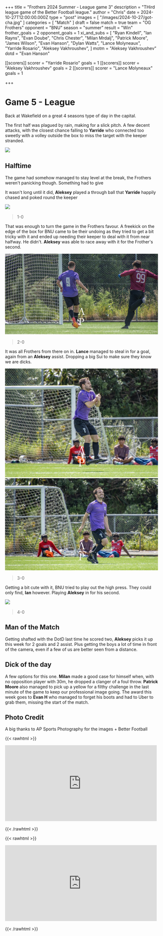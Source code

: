 +++
title = "Frothers 2024 Summer - League game 3"
description = "THird league game of the Better Football league."
author = "Chris"
date = 2024-10-27T12:00:00.000Z
type = "post"
images = [ "/images/2024-10-27/got-cha.jpg" ]
categories = [ "Match" ]
draft = false
match = true
team = "OG Frothers"
opponent = "BNU"
season = "summer"
result = "Win"
frother_goals = 2
opponent_goals = 1
xi_and_subs = [
  "Ryan Kindell",
  "Ian Rayns",
  "Evan Doube",
  "Chris Chester",
  "Milan Mrdalj",
  "Patrick Moore",
  "James Wilson",
  "Evan Hanson",
  "Dylan Watts",
  "Lance Molyneaux",
  "Yarride Rosario",
  "Aleksey Vakhroushev",
]
motm = "Aleksey Vakhroushev"
dotd = "Evan Hanson"

[[scorers]]
scorer = "Yarride Rosario"
goals = 1
[[scorers]]
scorer = "Aleksey Vakhroushev"
goals = 2
[[scorers]]
scorer = "Lance Molyneaux"
goals = 1

+++

# Game 5 - League

Back at Wakefield on a great 4 seasons type of day in the capital.

The first half was plagued by rain, making for a slick pitch. A few decent attacks, with the closest chance falling to **Yarride** who connected too sweetly with a volley outside the box to miss the target with the keeper stranded.

![](/images/2024-10-27/dyl-1.jpg)

## Halftime

The game had somehow managed to stay level at the break, the Frothers weren't panicking though. Something had to give

It wasn't long until it did, **Aleksey** played a through ball that **Yarride** happily chased and poked round the keeper

![](/images/2024-10-27/yarride-1.jpg)

> 1-0

That was enough to turn the game in the Frothers favour. A freekick on the edge of the box for BNU came to be their undoing as they tried to get a bit tricky with it and ended up needing their keeper to deal with it from near halfway. He didn't. **Aleksey** was able to race away with it for the Frother's second.

![](/static/images/2024-10-27/aleksey-5.jpg)

> 2-0

It was all Frothers from there on in. **Lance** managed to steal in for a goal, again from an **Aleksey** assist. Dropping a big Sui to make sure they know we are dicks.

![](/static/images/2024-10-27/lance-sui-1.jpg)
![](/static/images/2024-10-27/lance-sui-2.jpg)

> 3-0

Getting a bit cute with it, BNU tried to play out the high press. They could only find, **Ian** however. Playing **Aleksey** in for his second.

![](/static/images/2024-10-27/aleksey-3.jpg.jpg)

> 4-0

## Man of the Match
Getting shafted with the DotD last time he scored two, **Aleksey** picks it up this week for 2 goals and 2 assist. Plus getting the boys a lot of time in front of the camera, even if a few of us are better seen from a distance.

## Dick of the day
A few options for this one. **Milan** made a good case for himself when, with no opposition player with 30m, he dropped a clanger of a foul throw. **Patrick Moore** also managed to pick up a yellow for a filthy challenge in the last minute of the game to keep our professional image going.
The award this week goes to **Evan H** who managed to forget his boots and had to Uber to grab them, missing the start of the match.

## Photo Credit
A big thanks to AP Sports Photography for the images + Better Football

{{< rawhtml >}}
<div class="row">
<iframe src="https://www.facebook.com/plugins/post.php?href=https%3A%2F%2Fwww.facebook.com%2FAPSportsPhotographyNZ%2Fposts%2Fpfbid0cb5wwg3Zi8FWF1W1VbX1u9Zp2756tjEyTVEuLzuJTHPV1riBeRibEQsm9N4ePyJil" width="500" height="250" style="border:none;overflow:hidden" scrolling="no" frameborder="0" allowfullscreen="true" allow="autoplay; clipboard-write; encrypted-media; picture-in-picture; web-share"></iframe>
</div>

{{< /rawhtml >}}

{{< rawhtml >}}
<div class="row">
<iframe src="https://www.facebook.com/plugins/post.php?href=https%3A%2F%2Fwww.facebook.com%2FBetterfootball%2Fposts%2Fpfbid0yU1UnZTvzRxoGPZiaGi2dMMERuD6gQ3samT5JoYUtbrAtHUyu6ZgrymvzmP5o5ftl" width="500" height="250" style="border:none;overflow:hidden" scrolling="no" frameborder="0" allowfullscreen="true" allow="autoplay; clipboard-write; encrypted-media; picture-in-picture; web-share"></iframe>
</div>

{{< /rawhtml >}}
